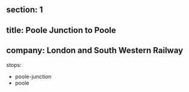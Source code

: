﻿section: 1
----
title: Poole Junction to Poole
----
company: London and South Western Railway
----
stops:
- poole-junction
- poole
